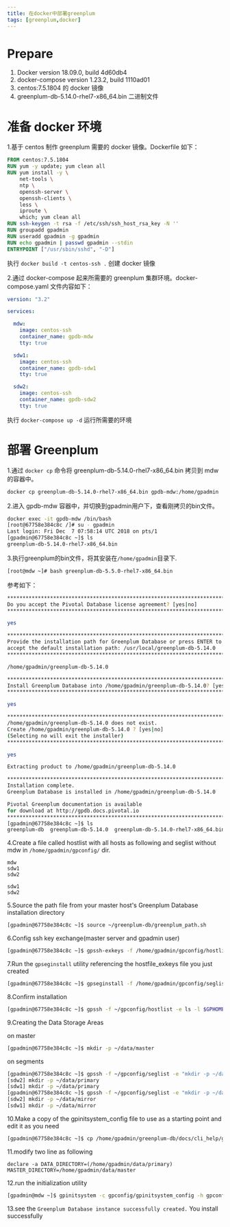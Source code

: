 ```yaml
---
title: 在docker中部署greenplum
tags: [greenplum,docker]
---
```


# Prepare

1. Docker version 18.09.0, build 4d60db4
2. docker-compose version 1.23.2, build 1110ad01
3. centos:7.5.1804 的 docker 镜像
4. greenplum-db-5.14.0-rhel7-x86_64.bin 二进制文件

# 准备 docker 环境

1.基于 centos 制作 greenplum 需要的 docker 镜像。Dockerfile 如下：

```Dockerfile
FROM centos:7.5.1804
RUN yum -y update; yum clean all
RUN yum install -y \
    net-tools \
    ntp \
    openssh-server \
    openssh-clients \
    less \
    iproute \
    which; yum clean all
RUN ssh-keygen -t rsa -f /etc/ssh/ssh_host_rsa_key -N ''
RUN groupadd gpadmin
RUN useradd gpadmin -g gpadmin
RUN echo gpadmin | passwd gpadmin --stdin
ENTRYPOINT ["/usr/sbin/sshd", "-D"]
```

执行 `docker build -t centos-ssh .` 创建 docker 镜像

2.通过 docker-compose 起来所需要的 greenplum 集群环境。docker-compose.yaml 文件内容如下：

```YAML
version: "3.2"

services:

  mdw:
    image: centos-ssh
    container_name: gpdb-mdw
    tty: true

  sdw1:
    image: centos-ssh
    container_name: gpdb-sdw1
    tty: true

  sdw2:
    image: centos-ssh
    container_name: gpdb-sdw2
    tty: true
```

执行 `docker-compose up -d` 运行所需要的环境

# 部署 Greenplum

1.通过 `docker cp` 命令将 greenplum-db-5.14.0-rhel7-x86_64.bin 拷贝到 mdw 的容器中。

```bash
docker cp greenplum-db-5.14.0-rhel7-x86_64.bin gpdb-mdw:/home/gpadmin
```

2.进入 gpdb-mdw 容器中，并切换到gpadmin用户下，查看刚拷贝的bin文件。

```bash
docker exec -it gpdb-mdw /bin/bash
[root@67758e384c8c /]# su - gpadmin
Last login: Fri Dec  7 07:58:14 UTC 2018 on pts/1
[gpadmin@67758e384c8c ~]$ ls
greenplum-db-5.14.0-rhel7-x86_64.bin
```

3.执行greenplum的bin文件，将其安装在`/home/gpadmin`目录下.

```bash
[root@mdw ~]# bash greenplum-db-5.5.0-rhel7-x86_64.bin
```

参考如下：

```bash
********************************************************************************
Do you accept the Pivotal Database license agreement? [yes|no]
********************************************************************************

yes

********************************************************************************
Provide the installation path for Greenplum Database or press ENTER to
accept the default installation path: /usr/local/greenplum-db-5.14.0
********************************************************************************

/home/gpadmin/greenplum-db-5.14.0

********************************************************************************
Install Greenplum Database into /home/gpadmin/greenplum-db-5.14.0? [yes|no]
********************************************************************************

yes

********************************************************************************
/home/gpadmin/greenplum-db-5.14.0 does not exist.
Create /home/gpadmin/greenplum-db-5.14.0 ? [yes|no]
(Selecting no will exit the installer)
********************************************************************************

yes

Extracting product to /home/gpadmin/greenplum-db-5.14.0

********************************************************************************
Installation complete.
Greenplum Database is installed in /home/gpadmin/greenplum-db-5.14.0

Pivotal Greenplum documentation is available
for download at http://gpdb.docs.pivotal.io
********************************************************************************
[gpadmin@67758e384c8c ~]$ ls
greenplum-db  greenplum-db-5.14.0  greenplum-db-5.14.0-rhel7-x86_64.bin
```

4.Create a file called hostlist with all hosts as following and seglist without mdw in `/home/gpadmin/gpconfig/` dir.

```hostlist.text
mdw
sdw1
sdw2
```

```seglist.text
sdw1
sdw2
```

5.Source the path file from your master host's Greenplum Database installation directory

```bash
[gpadmin@67758e384c8c ~]$ source ~/greenplum-db/greenplum_path.sh
```

6.Config ssh key exchange(master server and gpadmin user)

```bash
[gpadmin@67758e384c8c ~]$ gpssh-exkeys -f /home/gpadmin/gpconfig/hostlist
```

7.Run the `gpseginstall` utility referencing the hostfile_exkeys file you just created

```bash
[gpadmin@67758e384c8c ~]$ gpseginstall -f /home/gpadmin/gpconfig/seglist
```

8.Confirm installation

```bash
[gpadmin@67758e384c8c ~]$ gpssh -f ~/gpconfig/hostlist -e ls -l $GPHOME
```

9.Creating the Data Storage Areas

on master

```bash
[gpadmin@67758e384c8c ~]$ mkdir -p ~/data/master
```

on segments

```bash
[gpadmin@67758e384c8c ~]$ gpssh -f ~/gpconfig/seglist -e "mkdir -p ~/data/primary"
[sdw2] mkdir -p ~/data/primary
[sdw1] mkdir -p ~/data/primary
[gpadmin@67758e384c8c ~]$ gpssh -f ~/gpconfig/seglist -e "mkdir -p ~/data/mirror"
[sdw2] mkdir -p ~/data/mirror
[sdw1] mkdir -p ~/data/mirror
```

10.Make a copy of the gpinitsystem_config file to use as a starting point and edit it as you need

```bash
[gpadmin@67758e384c8c ~]$ cp /home/gpadmin/greenplum-db/docs/cli_help/gpconfigs/gpinitsystem_config ~/gpconfig/gpinitsystem_config
```

11.modify two line as following

```plain
declare -a DATA_DIRECTORY=(/home/gpadmin/data/primary)
MASTER_DIRECTORY=/home/gpadmin/data/master
```

12.run the initialization utility

```bash
[gpadmin@mdw ~]$ gpinitsystem -c gpconfig/gpinitsystem_config -h gpconfig/seglist
```

13.see the `Greenplum Database instance successfully created.` You install successfully